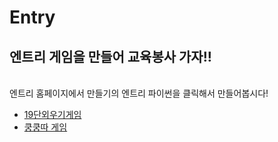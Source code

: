 # Entry
## 엔트리 게임을 만들어 교육봉사 가자!!
 
 <br>
 엔트리 홈페이지에서 만들기의 엔트리 파이썬을 클릭해서 만들어봅시다!
 <br>
 
 + [19단외우기게임](./Readme/ENT1.md)
 + [쿵쿵따 게임](./Readme/ENT2.md)